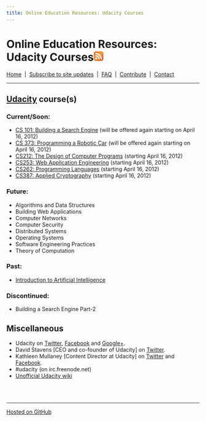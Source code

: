 ```yaml
---
title: Online Education Resources: Udacity Courses
---
```


# Online Education Resources: Udacity Courses<a href=""><img src="https://github.com/amberj/online-edu-resources/raw/gh-pages/feed-icon.png" alt="RSS Feed" /></a>
[Home](http://amberj.github.com/online-edu-resources/ "Online Educational Resources: Home") &nbsp;|&nbsp; [Subscribe to site updates](http://amberj.github.com/online-edu-resources/subscribe.html "Online Educational Resources: Subscribe to site updates") &nbsp;|&nbsp; [FAQ](http://amberj.github.com/online-edu-resources/faq.html "Online Educational Resources: FAQ") &nbsp;|&nbsp; [Contribute](http://amberj.github.com/online-edu-resources/contribute.html "Online Educational Reqources: Contribute") &nbsp;|&nbsp; [Contact](http://amberj.github.com/online-edu-resources/contact.html "Online Educational Resources: Contact")<br />

<hr />

## [Udacity](http://www.udacity.com/ "Udacity") course(s)
### Current/Soon:
* [CS 101: Building a Search Engine](http://amberj.github.com/online-edu-resources/udacity/cs101 "Udacity CS 101") (will be offered again starting on April 16, 2012)
* [CS 373: Programming a Robotic Car](http://amberj.github.com/online-edu-resources/udacity/cs373 "Udacity CS 373") (will be offered again starting on April 16, 2012)
* [CS212: The Design of Computer Programs](http://amberj.github.com/online-edu-resources/udacity/cs212) (starting April 16, 2012)
* [CS253: Web Application Engineering](http://amberj.github.com/online-edu-resources/udacity/cs253) (starting April 16, 2012)
* [CS262: Programming Languages](http://amberj.github.com/online-edu-resources/udacity/cs262) (starting April 16, 2012)
* [CS387: Applied Cryptography](http://amberj.github.com/online-edu-resources/udacity/cs387) (starting April 16, 2012)

### Future:
* Algorithms and Data Structures
* Building Web Applications
* Computer Networks
* Computer Security
* Distributed Systems
* Operating Systems
* Software Engineering Practices
* Theory of Computation

### Past:
* [Introduction to Artificial Intelligence](http://amberj.github.com/online-edu-resources/udacity/ai)

### Discontinued:
* Building a Search Engine Part-2

## Miscellaneous
* Udacity on [Twitter](http://twitter.com/udacity), [Facebook](https://www.facebook.com/pages/Udacity/174179219354091) and [Google+](https://plus.google.com/116286004036789369492/).
* David Stavens \[CEO and co-founder of Udacity\] on [Twitter](https://twitter.com/#!/DavidUdacity).
* Kathleen Mullaney \[Content Director at Udacity\] on [Twitter](https://twitter.com/#!/KathleenUdacity) and [Facebook](https://www.facebook.com/profile.php?id=100003394368997).
* \#udacity (on irc.freenode.net)
* [Unofficial Udacity wiki](http://www.udacity-wiki.com/)

<br /><br />
<hr />

[Hosted on GitHub](https://github.com/amberj/online-edu-resources "online-edu-resources on GitHub")
